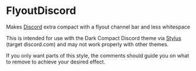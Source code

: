 # FlyoutDiscord
Makes [Discord](https://discordapp.com/login) extra compact with a flyout channel bar and less whitespace

This is intended for use with the Dark Compact Discord theme via [Stylus](https://github.com/openstyles/stylus) (target discord.com) and may not work properly with other themes.

If you only want parts of this style, the comments should guide you on what to remove to achieve your desired effect.

